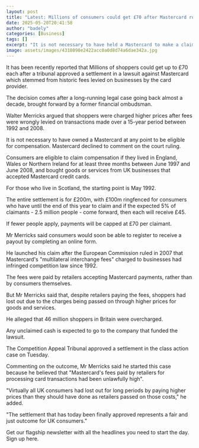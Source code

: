 ```yaml
---
layout: post
title: "Latest: Millions of consumers could get £70 after Mastercard ruling"
date: 2025-05-20T20:41:58
author: "badely"
categories: [Business]
tags: []
excerpt: "It is not necessary to have held a Mastercard to make a claim following a tribunal ruling."
image: assets/images/4318098e2422acc0a0d8d74a6dae342a.jpg
---
```


It has been recently reported that Millions of shoppers could get up to £70 each after a tribunal approved a settlement in a lawsuit against Mastercard which stemmed from historic fees levied on businesses by the card provider. 

The decision comes after a long-running legal case going back almost a decade, brought forward by a former financial ombudsman.

Walter Merricks argued that shoppers were charged higher prices after fees were wrongly levied on transactions made over a 15-year period between 1992 and 2008.

It is not necessary to have owned a Mastercard at any point to be eligible for compensation. Mastercard declined to comment on the court ruling.

Consumers are eligible to claim compensation if they lived in England, Wales or Northern Ireland for at least three months between June 1997 and June 2008, and  bought goods or services from UK businesses that accepted Mastercard credit cards.

For those who live in Scotland, the starting point is May 1992.

The entire settlement is for £200m, with £100m ringfenced for consumers who have until the end of this year to claim and if the expected 5% of claimants - 2.5 million people - come forward, then each will receive £45.

If fewer people apply, payments will be capped at £70 per claimant.

Mr Merricks said consumers would soon be able to register to receive a payout by completing an online form.                            

He launched his claim after the European Commission ruled in 2007 that Mastercard's "multilateral interchange fees" charged to businesses had infringed competition law since 1992.

The fees were paid by retailers accepting Mastercard payments, rather than by consumers themselves.

But Mr Merricks said that, despite retailers paying the fees, shoppers had lost out due to the charges being passed on through higher prices for goods and services.

He alleged that 46 million shoppers in Britain were overcharged.

Any unclaimed cash is expected to go to the company that funded the lawsuit.

The Competition Appeal Tribunal approved a settlement in the class action case on Tuesday.

Commenting on the outcome, Mr Merricks said he started this case because  he believed that "Mastercard's fees paid by retailers for processing card transactions had been unlawfully high".

"Virtually all UK consumers had lost out for long periods by paying higher prices than they should have done as retailers passed on those costs," he added.

"The settlement that has today been finally approved represents a fair and just outcome for UK consumers."

Get our flagship newsletter with all the headlines you need to start the day. Sign up here.

